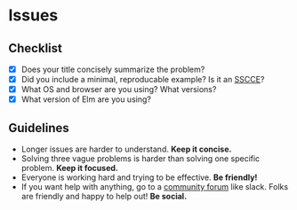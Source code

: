 
# Issues


## Checklist

  * [x] Does your title concisely summarize the problem?
  * [x] Did you include a minimal, reproducable example? Is it an [SSCCE][sscce]?
  * [x] What OS and browser are you using? What versions?
  * [x] What version of Elm are you using?

[sscce]: http://sscce.org


## Guidelines

  - Longer issues are harder to understand. **Keep it concise.**
  - Solving three vague problems is harder than solving one specific problem. **Keep it focused.**
  - Everyone is working hard and trying to be effective. **Be friendly!**
  - If you want help with anything, go to a [community forum][comm] like slack. Folks are friendly and happy to help out! **Be social.**

[comm]: http://elm-lang.org/community
